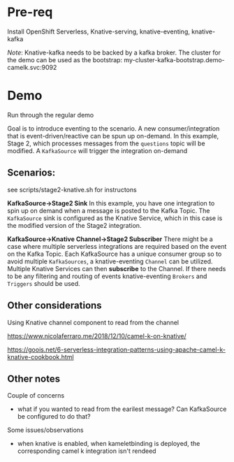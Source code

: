 # Pre-req
Install OpenShift Serverless, Knative-serving, knative-eventing, knative-kafka

*Note*: Knative-kafka needs to be backed by a kafka broker. The cluster for the demo can be used as the bootstrap: my-cluster-kafka-bootstrap.demo-camelk.svc:9092

# Demo

Run through the regular demo

Goal is to introduce eventing to the scenario. A new consumer/integration that is event-driven/reactive can be spun up on-demand. In this example, Stage 2, which processes messages from the `questions` topic will be modified. A `KafkaSource` will trigger the integration on-demand

## Scenarios:
see scripts/stage2-knative.sh for instructons

**KafkaSource->Stage2 Sink**
In this example, you have one integration to spin up on demand when a message is posted to the Kafka Topic. The `KafkaSource` sink is configured as the Knative Service, which in this case is the modified version of the Stage2 integration.

**KafkaSource->Knative Channel->Stage2 Subscriber**
There might be a case where multiple serverless integrations are required based on the event on the Kafka Topic. Each KafkaSource has a unique consumer group so to avoid multiple `KafkaSources`, a knative-eventing `Channel` can be utilized. Multiple Knative Services can then **subscribe** to the Channel. If there needs to be any filtering and routing of events knative-eventing `Brokers` and `Triggers` should be used.


## Other considerations
Using Knative channel component to read from the channel

https://www.nicolaferraro.me/2018/12/10/camel-k-on-knative/

https://goois.net/6-serverless-integration-patterns-using-apache-camel-k-knative-cookbook.html 


## Other notes
Couple of concerns
- what if you wanted to read from the earilest message? Can KafkaSource be configured to do that?


Some issues/observations
- when knative is enabled, when kameletbinding is deployed, the corresponding camel k integration isn't rendeed
